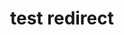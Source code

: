 ---
title: test redirect
redirect_to:
  - https://www.ibm.com/support/knowledgecenter/SS7P7S_ind/watson-assistant-solutions/skill/adding_skill_authentication.html
---